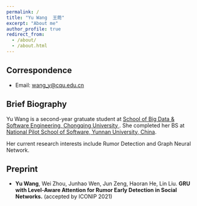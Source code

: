 ```yaml
---
permalink: /
title: "Yu Wang  王菀"
excerpt: "About me"
author_profile: true
redirect_from: 
  - /about/
  - /about.html
---
```


<!-- ## Yu Wang  王菀 -->
## Correspondence

* Email: wang_y@cqu.edu.cn

## Brief Biography
Yu Wang is a second-year gratuate student at [School of Big Data & Software Engineering, Chongqing University ](http://www.cse.cqu.edu.cn/). She completed her BS at [National Pilot School of Software, Yunnan University, China](http://www.sei.ynu.edu.cn/).

Her current research interests include Rumor Detection and Graph Neural Network.

## Preprint
- **Yu Wang**, Wei Zhou, Junhao Wen, Jun Zeng, Haoran He, Lin Liu. **GRU with Level-Aware Attention for Rumor Early Detection in Social Networks.** (accepted by ICONIP 2021)
